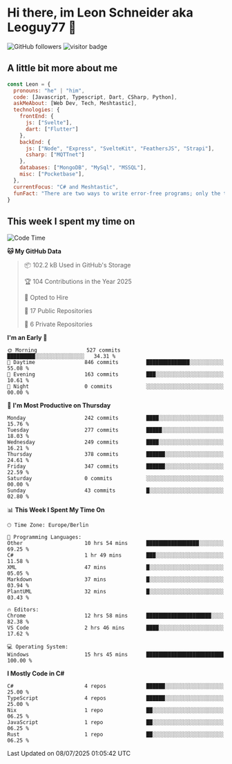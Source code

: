 # Hi there, im Leon Schneider aka Leoguy77 👋

![GitHub followers](https://img.shields.io/github/followers/leoguy77.svg?style=social&label=Followers) ![visitor badge](https://vbr.nathanchung.dev/badge?page_id=Leoguy77)

## A little bit more about me

```javascript
const Leon = {
  pronouns: "he" | "him",
  code: [Javascript, Typescript, Dart, CSharp, Python],
  askMeAbout: [Web Dev, Tech, Meshtastic],
  technologies: {
    frontEnd: {
      js: ["Svelte"],
      dart: ["Flutter"]
    },
    backEnd: {
      js: ["Node", "Express", "SvelteKit", "FeathersJS", "Strapi"],
      csharp: ["MQTTnet"]
    },
    databases: ["MongoDB", "MySql", "MSSQL"],
    misc: ["Pocketbase"],
  },
  currentFocus: "C# and Meshtastic",
  funFact: "There are two ways to write error-free programs; only the third one works"
}
```

## This week I spent my time on

<!--START_SECTION:waka-->
![Code Time](http://img.shields.io/badge/Code%20Time-634%20hrs%2056%20mins-blue)

**🐱 My GitHub Data** 

> 📦 102.2 kB Used in GitHub's Storage 
 > 
> 🏆 104 Contributions in the Year 2025
 > 
> 💼 Opted to Hire
 > 
> 📜 17 Public Repositories 
 > 
> 🔑 6 Private Repositories 
 > 
**I'm an Early 🐤** 

```text
🌞 Morning                527 commits         █████████░░░░░░░░░░░░░░░░   34.31 % 
🌆 Daytime                846 commits         ██████████████░░░░░░░░░░░   55.08 % 
🌃 Evening                163 commits         ███░░░░░░░░░░░░░░░░░░░░░░   10.61 % 
🌙 Night                  0 commits           ░░░░░░░░░░░░░░░░░░░░░░░░░   00.00 % 
```
📅 **I'm Most Productive on Thursday** 

```text
Monday                   242 commits         ████░░░░░░░░░░░░░░░░░░░░░   15.76 % 
Tuesday                  277 commits         █████░░░░░░░░░░░░░░░░░░░░   18.03 % 
Wednesday                249 commits         ████░░░░░░░░░░░░░░░░░░░░░   16.21 % 
Thursday                 378 commits         ██████░░░░░░░░░░░░░░░░░░░   24.61 % 
Friday                   347 commits         ██████░░░░░░░░░░░░░░░░░░░   22.59 % 
Saturday                 0 commits           ░░░░░░░░░░░░░░░░░░░░░░░░░   00.00 % 
Sunday                   43 commits          █░░░░░░░░░░░░░░░░░░░░░░░░   02.80 % 
```


📊 **This Week I Spent My Time On** 

```text
🕑︎ Time Zone: Europe/Berlin

💬 Programming Languages: 
Other                    10 hrs 54 mins      █████████████████░░░░░░░░   69.25 % 
C#                       1 hr 49 mins        ███░░░░░░░░░░░░░░░░░░░░░░   11.58 % 
XML                      47 mins             █░░░░░░░░░░░░░░░░░░░░░░░░   05.05 % 
Markdown                 37 mins             █░░░░░░░░░░░░░░░░░░░░░░░░   03.94 % 
PlantUML                 32 mins             █░░░░░░░░░░░░░░░░░░░░░░░░   03.43 % 

🔥 Editors: 
Chrome                   12 hrs 58 mins      █████████████████████░░░░   82.38 % 
VS Code                  2 hrs 46 mins       ████░░░░░░░░░░░░░░░░░░░░░   17.62 % 

💻 Operating System: 
Windows                  15 hrs 45 mins      █████████████████████████   100.00 % 
```

**I Mostly Code in C#** 

```text
C#                       4 repos             ██████░░░░░░░░░░░░░░░░░░░   25.00 % 
TypeScript               4 repos             ██████░░░░░░░░░░░░░░░░░░░   25.00 % 
Nix                      1 repo              ██░░░░░░░░░░░░░░░░░░░░░░░   06.25 % 
JavaScript               1 repo              ██░░░░░░░░░░░░░░░░░░░░░░░   06.25 % 
Rust                     1 repo              ██░░░░░░░░░░░░░░░░░░░░░░░   06.25 % 
```




 Last Updated on 08/07/2025 01:05:42 UTC
<!--END_SECTION:waka-->
